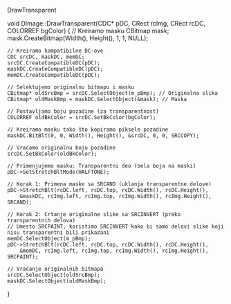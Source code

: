 DrawTransparent

void DImage::DrawTransparent(CDC* pDC, CRect rcImg, CRect rcDC, COLORREF bgColor)
{   // Kreiramo masku
    CBitmap mask;
    mask.CreateBitmap(Width(), Height(), 1, 1, NULL);

    // Kreiramo kompatibilne DC-ove
    CDC srcDC, maskDC, memDC;
    srcDC.CreateCompatibleDC(pDC);
    maskDC.CreateCompatibleDC(pDC);
    memDC.CreateCompatibleDC(pDC);

    // Selektujemo originalnu bitmapu i masku
    CBitmap* oldSrcBmp = srcDC.SelectObject(m_pBmp); // Originalna slika
    CBitmap* oldMaskBmp = maskDC.SelectObject(&mask); // Maska

    // Postavljamo boju pozadine (za transparentnost)
    COLORREF oldBkColor = srcDC.SetBkColor(bgColor);

    // Kreiramo masku tako što kopiramo piksele pozadine
    maskDC.BitBlt(0, 0, Width(), Height(), &srcDC, 0, 0, SRCCOPY);

    // Vraćamo originalnu boju pozadine
    srcDC.SetBkColor(oldBkColor);

    // Primenjujemo masku: Transparentni deo (bela boja na maski)
    pDC->SetStretchBltMode(HALFTONE);

    // Korak 1: Primena maske sa SRCAND (uklanja transparentne delove)
    pDC->StretchBlt(rcDC.left, rcDC.top, rcDC.Width(), rcDC.Height(),
        &maskDC, rcImg.left, rcImg.top, rcImg.Width(), rcImg.Height(), SRCAND);

    // Korak 2: Crtanje originalne slike sa SRCINVERT (preko transparentnih delova)
    // Umesto SRCPAINT, koristimo SRCINVERT kako bi samo delovi slike koji nisu transparentni bili prikazani
    memDC.SelectObject(m_pBmp);
    pDC->StretchBlt(rcDC.left, rcDC.top, rcDC.Width(), rcDC.Height(),
        &memDC, rcImg.left, rcImg.top, rcImg.Width(), rcImg.Height(), SRCPAINT);

    // Vraćanje originalnih bitmapa
    srcDC.SelectObject(oldSrcBmp);
    maskDC.SelectObject(oldMaskBmp);
}
